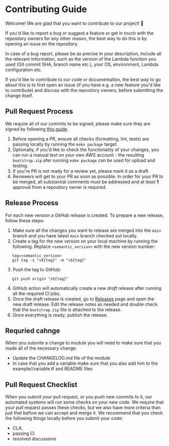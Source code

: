 # Contributing Guide

Welcome! We are glad that you want to contribute to our project! 💖

If you'd like to report a bug or suggest a feature or get in touch with the repository owners for any other reason, the best way to do this is by opening an issue on the repository.

In case of a bug report, please be as precise in your description, include all the relevant information, such as the version of the Lambda function you used (Git commit SHA, branch name etc.), your OS, environment, Lambda configuration etc. 

If you'd like to contribute to our code or documentation, the best way to go about this is to first open an issue (if you have e.g. a new feature you'd like to contribute) and discuss with the repository owners, before submitting the change itself.

## Pull Request Process

We require all of our commits to be signed, please make sure they are signed by following [this guide](https://docs.github.com/en/authentication/managing-commit-signature-verification/signing-commits).

1. Before opening a PR, ensure all checks (formatting, lint, tests) are passing locally by running the `make package` target.
2. Optionally, if you'd like to check the functionality of your changes, you can run a manual test on your own AWS account - the resulting `bootstrap.zip` afer running `make package` can be used for upload and testing.
3. If you're PR is not ready for a review yet, please mark it as a draft.
4. Reviewers will get to your PR as soon as possible. In order for your PR to be merged, all substantial comments must be addressed and at least **1** approval from a repository owner is required.

## Release Process

For each new version a GitHub release is created. To prepare a new release, follow these steps:

1. Make sure all the changes you want to release are merged into the `main` branch and you have latest `main` branch checked out locally.
2. Create a tag for the new version on your local machine by running the following. Replace `<semantic_version>` with the new version number:
```
   tag=<semantic_version>
   git tag -s "v${tag}" -m "v${tag}"
```
3. Push the tag to GitHub:
```
   git push origin "v${tag}"
```
4. GitHub action will automatically create a new _draft_ release after running all the required CI jobs.
5. Once the draft release is created, go to [Releases](https://github.com/coralogix/cloudwatch-metric-streams-lambda-transformation/releases) page and open the new draft release. Edit the release notes as needed and double check that the `bootstrap.zip` file is attached to the release.
6. Once everything is ready, publish the release.

## Requried cahnge
When you submite a change to module you will need to make sure that you made all of the necessary change:
- Update the CHANGELOG.md file of the module
- In case that you add a variable make sure that you also add him to the example/<module name>/variable.tf and README files

## Pull Request Checklist

When you submit your pull request, or you push new commits to it, our automated
systems will run some checks on your new code. We require that your pull request
passes these checks, but we also have more criteria than just that before we can
accept and merge it. We recommend that you check the following things locally
before you submit your code:

- CLA,
- passing CI
- resolved discussions